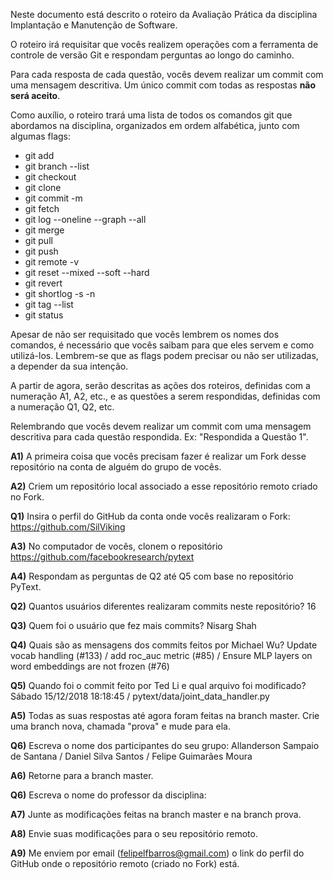 ﻿Neste documento está descrito o roteiro da Avaliação Prática da disciplina Implantação e Manutenção de Software.

O roteiro irá requisitar que vocês realizem operações com a ferramenta de controle de versão Git e respondam perguntas ao longo do caminho.

Para cada resposta de cada questão, vocês devem realizar um commit com uma mensagem descritiva. Um único commit com todas as respostas **não será aceito**.

Como auxílio, o roteiro trará uma lista de todos os comandos git que abordamos na disciplina, organizados em ordem alfabética, junto com algumas flags:

* git add
* git branch --list
* git checkout
* git clone
* git commit -m
* git fetch
* git log --oneline --graph --all
* git merge
* git pull
* git push
* git remote -v
* git reset --mixed --soft --hard
* git revert
* git shortlog -s -n
* git tag --list
* git status

Apesar de não ser requisitado que vocês lembrem os nomes dos comandos, é necessário que vocês saibam para que eles servem e como utilizá-los. Lembrem-se que as flags podem precisar ou não ser utilizadas, a depender da sua intenção.

A partir de agora, serão descritas as ações dos roteiros, definidas com a numeração A1, A2, etc., e as questões a serem respondidas, definidas com a numeração Q1, Q2, etc.

Relembrando que vocês devem realizar um commit com uma mensagem descritiva para cada questão respondida. Ex: "Respondida a Questão 1".

**A1)** A primeira coisa que vocês precisam fazer é realizar um Fork desse repositório na conta de alguém do grupo de vocês.

**A2)** Criem um repositório local associado a esse repositório remoto criado no Fork.

**Q1)** Insira o perfil do GitHub da conta onde vocês realizaram o Fork: https://github.com/SilViking

**A3)** No computador de vocês, clonem o repositório https://github.com/facebookresearch/pytext

**A4)** Respondam as perguntas de Q2 até Q5 com base no repositório PyText.

**Q2)** Quantos usuários diferentes realizaram commits neste repositório? 16

**Q3)** Quem foi o usuário que fez mais commits? Nisarg Shah

**Q4)** Quais são as mensagens dos commits feitos por Michael Wu? Update vocab handling (#133) / add roc_auc metric (#85) / Ensure MLP layers on word embeddings are not frozen (#76)

**Q5)** Quando foi o commit feito por Ted Li e qual arquivo foi modificado?  Sábado 15/12/2018 18:18:45 / pytext/data/joint_data_handler.py

**A5)** Todas as suas respostas até agora foram feitas na branch master. Crie uma branch nova, chamada "prova" e mude para ela.

**Q6)** Escreva o nome dos participantes do seu grupo: Allanderson Sampaio de Santana / Daniel Silva Santos / Felipe Guimarães Moura

**A6)** Retorne para a branch master.

**Q6)** Escreva o nome do professor da disciplina: 

**A7)** Junte as modificações feitas na branch master e na branch prova.

**A8)** Envie suas modificações para o seu repositório remoto.

**A9)** Me enviem por email (felipelfbarros@gmail.com) o link do perfil do GitHub onde o repositório remoto (criado no Fork) está.
